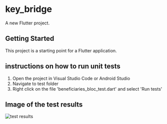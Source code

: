 # key_bridge

A new Flutter project.

## Getting Started

This project is a starting point for a Flutter application.

## instructions on how to run unit tests

1. Open the project in Visual Studio Code or Android Studio
2. Navigate to test folder
3. Right click on the file 'beneficiaries_bloc_test.dart' and select 'Run tests'

## Image of the test results

![test results](assets/images/png/test_results.png)
